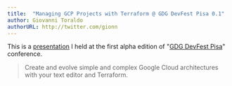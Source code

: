 ```yaml
---
title:  "Managing GCP Projects with Terraform @ GDG DevFest Pisa 0.1"
author: Giovanni Toraldo
authorURL: http://twitter.com/gionn
---
```


This is a [presentation](https://devfest.gdgpisa.it/schedule/day1?sessionId=158) I held at the first alpha edition of "[GDG DevFest Pisa](https://devfest.gdgpisa.it/)" conference.

> Create and evolve simple and complex Google Cloud architectures with your text editor and Terraform.

<br/>

<script async class="speakerdeck-embed" data-id="bbde8adde10340dbbcad08b94d6b76f8" data-ratio="1.33333333333333" src="//speakerdeck.com/assets/embed.js"></script>

<!--truncate-->